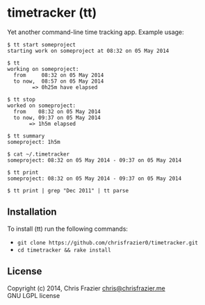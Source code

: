 # timetracker (tt) #

Yet another command-line time tracking app. Example usage:

    $ tt start someproject
    starting work on someproject at 08:32 on 05 May 2014

    $ tt
    working on someproject:
      from     08:32 on 05 May 2014
      to now,  08:57 on 05 May 2014
            => 0h25m have elapsed

    $ tt stop
    worked on someproject:
      from    08:32 on 05 May 2014
      to now, 09:37 on 05 May 2014
           => 1h5m elapsed

    $ tt summary
    someproject: 1h5m

    $ cat ~/.timetracker
    someproject: 08:32 on 05 May 2014 - 09:37 on 05 May 2014

    $ tt print
    someproject: 08:32 on 05 May 2014 - 09:37 on 05 May 2014

    $ tt print | grep "Dec 2011" | tt parse


## Installation ##

To install (tt) run the following commands:

 * `git clone https://github.com/chrisfrazier0/timetracker.git`
 * `cd timetracker && rake install`


## License ##

Copyright (c) 2014, Chris Frazier <chris@chrisfrazier.me>  
GNU LGPL license

